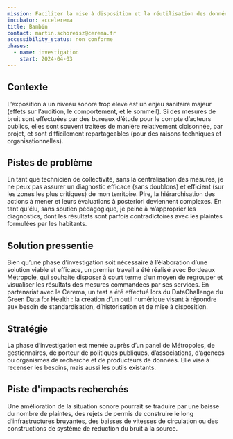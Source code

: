 ```yaml
---
mission: Faciliter la mise à disposition et la réutilisation des données de mesure du bruit.
incubator: accelerema
title: Bambin
contact: martin.schoreisz@cerema.fr
accessibility_status: non conforme
phases:
  - name: investigation
    start: 2024-04-03
---
```

## Contexte

L’exposition à un niveau sonore trop élevé est un enjeu sanitaire majeur (effets sur l’audition, le comportement, et le sommeil). Si des mesures de bruit sont effectuées par des bureaux d’étude pour le compte d’acteurs publics, elles sont souvent traitées de manière relativement cloisonnée, par projet, et sont difficilement repartageables (pour des raisons techniques et organisationnelles). 

## Pistes de problème

En tant que technicien de collectivité, sans la centralisation des mesures, je ne peux pas assurer un diagnostic efficace (sans doublons) et efficient (sur les zones les plus critiques) de mon territoire. Pire, la hiérarchisation des actions à mener et leurs évaluations à posteriori deviennent complexes.
En tant qu'élu, sans soutien pédagogique, je peine à m’approprier les diagnostics, dont les résultats sont parfois contradictoires avec les plaintes formulées par les habitants. 

## Solution pressentie

Bien qu’une phase d’investigation soit nécessaire à l’élaboration d’une solution viable et efficace, un premier travail a été réalisé avec Bordeaux Métropole, qui souhaite disposer à court terme d’un moyen de regrouper et visualiser les résultats des mesures commandées par ses services. En partenariat avec le Cerema, un test a été effectué lors du DataChallenge du Green Data for Health : la création d’un outil numérique visant à répondre aux besoin de standardisation, d’historisation et de mise à disposition. 

## Stratégie

La phase d’investigation est menée auprès d’un panel de Métropoles, de gestionnaires, de porteur de politiques publiques, d’associations, d’agences ou organismes de recherche et de producteurs de données. 
Elle vise à recenser les besoins, mais aussi les outils existants.

## Piste d'impacts recherchés

Une amélioration de la situation sonore pourrait se traduire par une baisse du nombre de plaintes, des rejets de permis de construire le long d’infrastructures bruyantes, des baisses de vitesses de circulation ou des constructions de système de réduction du bruit à la source. 
